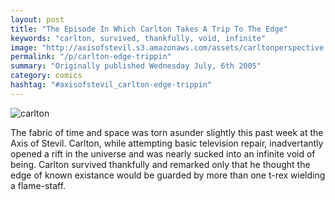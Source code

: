 ```yaml
---
layout: post
title: "The Episode In Which Carlton Takes A Trip To The Edge"
keywords: "carlton, survived, thankfully, void, infinite"
image: "http://axisofstevil.s3.amazonaws.com/assets/carltonperspective.jpg"
permalink: "/p/carlton-edge-trippin"
summary: "Originally published Wednesday July, 6th 2005"
category: comics
hashtag: "#axisofstevil_carlton-edge-trippin"
---
```


![carlton](http://axisofstevil.s3.amazonaws.com/assets/carltonperspective.jpg)

The fabric of time and space was torn asunder slightly this past week at the Axis of Stevil. Carlton, while attempting basic television repair, inadvertantly opened a rift in the universe and was nearly sucked into an infinite void of being. Carlton survived thankfully and remarked only that he thought the edge of known existance would be guarded by more than one t-rex wielding a flame-staff.
